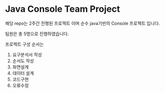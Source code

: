 # Java Console Team Project
해당 repo는 2주간 진행된 프로젝트 이며 순수 java기반의 Console 프로젝트 입니다.

팀원은 총 5명으로 진행하였습니다.

프로젝트 구성 순서는

1. 요구분석서 작성
2. 순서도 작성 
3. 화면설계
4. 데이터 설계
5. 코드구현
6. 오류수정
